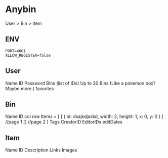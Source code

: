 # Anybin
User > Bin > Item

## ENV
```
PORT=4601
ALLOW_REGISTER=false
```


## User
Name
ID
Password
Bins (list of IDs)
Up to 30 Bins (Like a pokemon box? Maybe more.)
favorites

## Bin
Name
ID
col
row
Items = [
    [
        {
            id: dsajkdjaskd,
            width: 2,
            height: 1,
            x: 0,
            y: 0
        }
    ] //page 1
    [] //page 2
]
Tags
CreatorID
EditorIDs
editDates



## Item
Name
ID
Description
Links
Images
